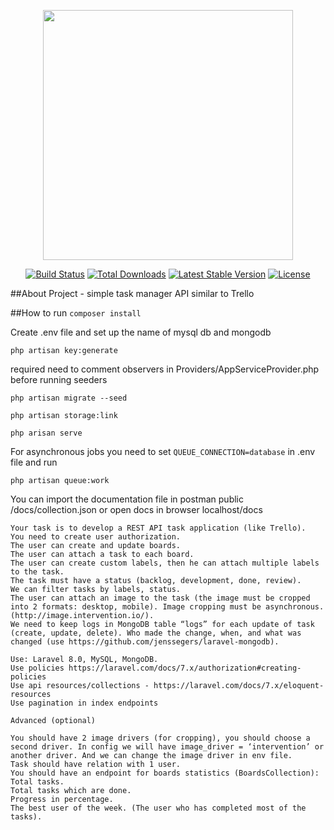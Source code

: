 <p align="center"><a href="https://laravel.com" target="_blank"><img src="https://raw.githubusercontent.com/laravel/art/master/logo-lockup/5%20SVG/2%20CMYK/1%20Full%20Color/laravel-logolockup-cmyk-red.svg" width="400"></a></p>

<p align="center">
<a href="https://travis-ci.org/laravel/framework"><img src="https://travis-ci.org/laravel/framework.svg" alt="Build Status"></a>
<a href="https://packagist.org/packages/laravel/framework"><img src="https://img.shields.io/packagist/dt/laravel/framework" alt="Total Downloads"></a>
<a href="https://packagist.org/packages/laravel/framework"><img src="https://img.shields.io/packagist/v/laravel/framework" alt="Latest Stable Version"></a>
<a href="https://packagist.org/packages/laravel/framework"><img src="https://img.shields.io/packagist/l/laravel/framework" alt="License"></a>
</p>

##About
Project - simple task manager API similar to Trello

##How to run
`composer install`

Create .env file and set up the name of mysql db and mongodb

`php artisan key:generate`

required need to comment observers in Providers/AppServiceProvider.php
before running seeders 

`php artisan migrate --seed`

`php artisan storage:link`

`php arisan serve`

For asynchronous jobs you need to set 
`QUEUE_CONNECTION=database` in .env file
and run

`php artisan queue:work`

You can import the documentation file in postman public /docs/collection.json or open docs in browser localhost/docs

````
Your task is to develop a REST API task application (like Trello).
You need to create user authorization.
The user can create and update boards.
The user can attach a task to each board.
The user can create custom labels, then he can attach multiple labels to the task.
The task must have a status (backlog, development, done, review).
We can filter tasks by labels, status.
The user can attach an image to the task (the image must be cropped into 2 formats: desktop, mobile). Image cropping must be asynchronous. (http://image.intervention.io/).
We need to keep logs in MongoDB table “logs” for each update of task (create, update, delete). Who made the change, when, and what was changed (use https://github.com/jenssegers/laravel-mongodb).

Use: Laravel 8.0, MySQL, MongoDB.
Use policies https://laravel.com/docs/7.x/authorization#creating-policies
Use api resources/collections - https://laravel.com/docs/7.x/eloquent-resources
Use pagination in index endpoints

Advanced (optional)

You should have 2 image drivers (for cropping), you should choose a second driver. In config we will have image_driver = ‘intervention’ or another driver. And we can change the image driver in env file. 
Task should have relation with 1 user. 
You should have an endpoint for boards statistics (BoardsCollection):
Total tasks. 
Total tasks which are done.
Progress in percentage. 
The best user of the week. (The user who has completed most of the tasks).
````